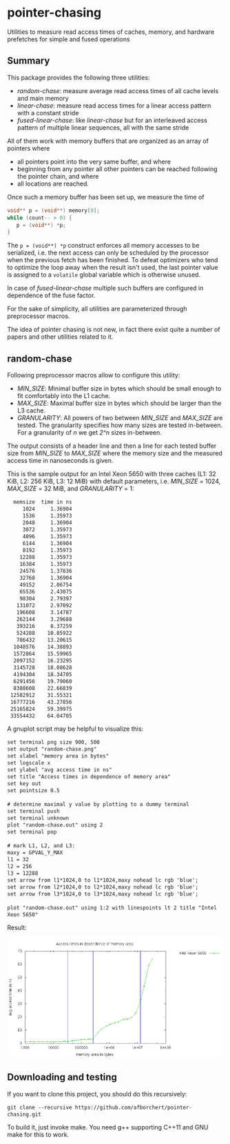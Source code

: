 # pointer-chasing
Utilities to measure read access times of caches, memory, and hardware prefetches for simple and fused operations

## Summary

This package provides the following three utilities:

* _random-chase_: measure average read access times of all cache
  levels and main memory
* _linear-chase_: measure read access times for a linear access
  pattern with a constant stride
* _fused-linear-chase_: like _linear-chase_ but for an interleaved
  access pattern of multiple linear sequences, all with the same stride

All of them work with memory buffers that are organized as an array
of pointers where
* all pointers point into the very same buffer, and where
* beginning from any pointer all other pointers can be reached
  following the pointer chain, and where
* all locations are reached.

Once such a memory buffer has been set up, we measure the time of

```C
void** p = (void**) memory[0];
while (count-- > 0) {
   p = (void**) *p;
}
```

The `p = (void**) *p` construct enforces all memory accesses to be
serialized, i.e. the next access can only be scheduled by the processor
when the previous fetch has been finished. To defeat optimizers who
tend to optimize the loop away when the result isn't used, the last
pointer value is assigned to a `volatile` global variable which is
otherwise unused.

In case of _fused-linear-chase_ multiple such buffers are configured
in dependence of the fuse factor.

For the sake of simplicity, all utilities are parameterized through
preprocessor macros.

The idea of pointer chasing is not new, in fact there exist quite
a number of papers and other utilities related to it.

## random-chase

Following preprocessor macros allow to configure this utility:

* *MIN_SIZE*: Minimal buffer size in bytes which should be small enough
  to fit comfortably into the L1 cache.
* *MAX_SIZE*: Maximal buffer size in bytes which should be larger than
  the L3 cache.
* *GRANULARITY*: All powers of two between *MIN_SIZE* and *MAX_SIZE*
  are tested. The granularity specifies how many sizes are tested
  in-between. For a granularity of _n_ we get _2^n_ sizes in-between.

The output consists of a header line and then a line for each tested
buffer size from *MIN_SIZE* to *MAX_SIZE* where the memory size and
the measured access time in nanoseconds is given.

This is the sample output for an Intel Xeon 5650 with three caches
(L1: 32 KiB, L2: 256 KiB, L3: 12 MiB) with default
parameters, i.e. *MIN_SIZE* = 1024, *MAX_SIZE* = 32 MiB, and
*GRANULARITY* = 1:

```
  memsize  time in ns
     1024     1.36904
     1536     1.35973
     2048     1.36904
     3072     1.35973
     4096     1.35973
     6144     1.36904
     8192     1.35973
    12288     1.35973
    16384     1.35973
    24576     1.37836
    32768     1.36904
    49152     2.06754
    65536     2.43075
    98304     2.79397
   131072     2.97092
   196608     3.14787
   262144     3.29688
   393216     8.37259
   524288    10.85922
   786432    13.20615
  1048576    14.38893
  1572864    15.59965
  2097152    16.23295
  3145728    18.08628
  4194304    18.34705
  6291456    19.79060
  8388608    22.66839
 12582912    31.55321
 16777216    43.27856
 25165824    59.39975
 33554432    64.04705
```

A gnuplot script may be helpful to visualize this:

```
set terminal png size 900, 500
set output "random-chase.png"
set xlabel "memory area in bytes"
set logscale x
set ylabel "avg access time in ns"
set title "Access times in dependence of memory area"
set key out
set pointsize 0.5

# determine maximal y value by plotting to a dummy terminal
set terminal push
set terminal unknown
plot "random-chase.out" using 2
set terminal pop

# mark L1, L2, and L3:
maxy = GPVAL_Y_MAX
l1 = 32
l2 = 256
l3 = 12288
set arrow from l1*1024,0 to l1*1024,maxy nohead lc rgb 'blue';
set arrow from l2*1024,0 to l2*1024,maxy nohead lc rgb 'blue';
set arrow from l3*1024,0 to l3*1024,maxy nohead lc rgb 'blue';

plot "random-chase.out" using 1:2 with linespoints lt 2 title "Intel Xeon 5650"
```

Result:

![Memory access times with random chain](random-chase.png)

## Downloading and testing

If you want to clone this project, you should do this recursively:

```
git clone --recursive https://github.com/afborchert/pointer-chasing.git
```

To build it, just invoke make. You need g++ supporting C++11 and GNU make
for this to work.
